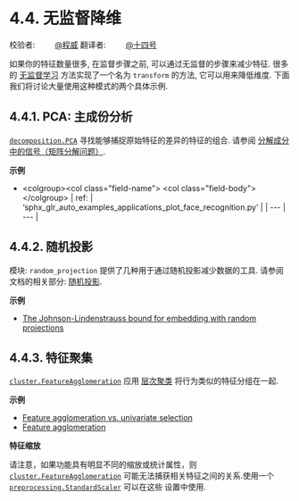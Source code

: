 # 4.4\. 无监督降维

校验者:
        [@程威](https://github.com/apachecn/scikit-learn-doc-zh)
翻译者:
        [@十四号](https://github.com/apachecn/scikit-learn-doc-zh)

如果你的特征数量很多, 在监督步骤之前, 可以通过无监督的步骤来减少特征. 很多的 [无监督学习](../unsupervised_learning.html#unsupervised-learning) 方法实现了一个名为 `transform` 的方法, 它可以用来降低维度. 下面我们将讨论大量使用这种模式的两个具体示例.

## 4.4.1\. PCA: 主成份分析

[`decomposition.PCA`](generated/sklearn.decomposition.PCA.html#sklearn.decomposition.PCA "sklearn.decomposition.PCA") 寻找能够捕捉原始特征的差异的特征的组合. 请参阅 [分解成分中的信号（矩阵分解问题）](decomposition.html#decompositions).

**示例**

*   &lt;colgroup&gt;&lt;col class="field-name"&gt; &lt;col class="field-body"&gt;&lt;/colgroup&gt;
    | ref: | ‘sphx_glr_auto_examples_applications_plot_face_recognition.py’ |
    | --- | --- |

## 4.4.2\. 随机投影

模块: `random_projection` 提供了几种用于通过随机投影减少数据的工具. 请参阅文档的相关部分: [随机投影](random_projection.html#random-projection).

**示例**

*   [The Johnson-Lindenstrauss bound for embedding with random projections](../auto_examples/plot_johnson_lindenstrauss_bound.html#sphx-glr-auto-examples-plot-johnson-lindenstrauss-bound-py)

## 4.4.3\. 特征聚集

[`cluster.FeatureAgglomeration`](generated/sklearn.cluster.FeatureAgglomeration.html#sklearn.cluster.FeatureAgglomeration "sklearn.cluster.FeatureAgglomeration") 应用 [层次聚类](clustering.html#hierarchical-clustering) 将行为类似的特征分组在一起.

**示例**

*   [Feature agglomeration vs. univariate selection](../auto_examples/cluster/plot_feature_agglomeration_vs_univariate_selection.html#sphx-glr-auto-examples-cluster-plot-feature-agglomeration-vs-univariate-selection-py)
*   [Feature agglomeration](../auto_examples/cluster/plot_digits_agglomeration.html#sphx-glr-auto-examples-cluster-plot-digits-agglomeration-py)

**特征缩放**

请注意，如果功能具有明显不同的缩放或统计属性，则 [`cluster.FeatureAgglomeration`](generated/sklearn.cluster.FeatureAgglomeration.html#sklearn.cluster.FeatureAgglomeration "sklearn.cluster.FeatureAgglomeration") 可能无法捕获相关特征之间的关系.使用一个 [`preprocessing.StandardScaler`](generated/sklearn.preprocessing.StandardScaler.html#sklearn.preprocessing.StandardScaler "sklearn.preprocessing.StandardScaler") 可以在这些 设置中使用.
